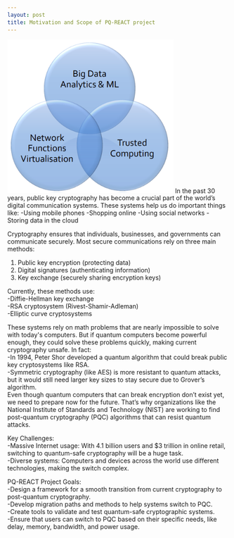 ```yaml
---
layout: post
title: Motivation and Scope of PQ-REACT project
---
```




<img src="./images/benefits.png" alt="Project Image" style="width: 75%; height: auto;">
In the past 30 years, public key cryptography has become a crucial part of the world’s digital communication systems. These systems help us do important things like:
-Using mobile phones
-Shopping online
-Using social networks
-Storing data in the cloud

Cryptography ensures that individuals, businesses, and governments can communicate securely. Most secure communications rely on three main methods:
1. Public key encryption (protecting data)
2. Digital signatures (authenticating information)
3. Key exchange (securely sharing encryption keys)

Currently, these methods use:  
-Diffie-Hellman key exchange  
-RSA cryptosystem (Rivest-Shamir-Adleman)  
-Elliptic curve cryptosystems  

These systems rely on math problems that are nearly impossible to solve with today's computers. But if quantum computers become powerful enough, they could solve these problems quickly, making current cryptography unsafe. In fact:  
-In 1994, Peter Shor developed a quantum algorithm that could break public key cryptosystems like RSA.  
-Symmetric cryptography (like AES) is more resistant to quantum attacks, but it would still need larger key sizes to stay secure due to Grover’s algorithm.  
Even though quantum computers that can break encryption don’t exist yet, we need to prepare now for the future. That’s why organizations like the National Institute of Standards and Technology (NIST) are working to find post-quantum cryptography (PQC) algorithms that can resist quantum attacks.

Key Challenges:  
-Massive Internet usage: With 4.1 billion users and $3 trillion in online retail, switching to quantum-safe cryptography will be a huge task.  
-Diverse systems: Computers and devices across the world use different technologies, making the switch complex.  

PQ-REACT Project Goals:  
-Design a framework for a smooth transition from current cryptography to post-quantum cryptography.  
-Develop migration paths and methods to help systems switch to PQC.  
-Create tools to validate and test quantum-safe cryptographic systems.  
-Ensure that users can switch to PQC based on their specific needs, like delay, memory, bandwidth, and power usage.  
